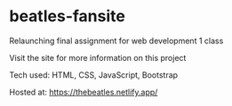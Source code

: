 # beatles-fansite
Relaunching final assignment for web development 1 class

Visit the site for more information on this project

Tech used: HTML, CSS, JavaScript, Bootstrap

Hosted at: https://thebeatles.netlify.app/
